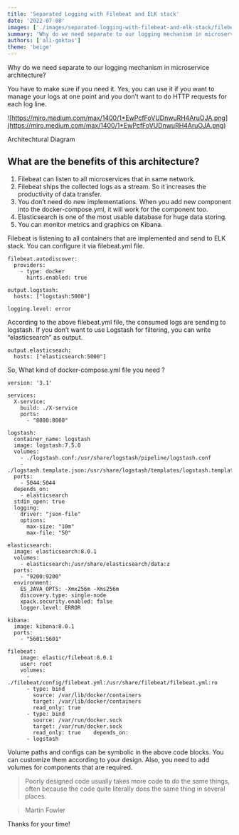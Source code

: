 ```yaml
---
title: 'Separated Logging with Filebeat and ELK stack'
date: '2022-07-08'
images: ['./images/separated-logging-with-filebeat-and-elk-stack/filebeat-elk-stack-diagram.png']
summary: 'Why do we need separate to our logging mechanism in microservice architecture?'
authors: ['ali-goktas']
theme: 'beige'
---
```


Why do we need separate to our logging mechanism in microservice architecture?

You have to make sure if you need it. Yes, you can use it if you want to manage your logs at one point and you don’t want to do HTTP requests for each log line.

![https://miro.medium.com/max/1400/1*EwPcfFoVUDnwuRH4AruOJA.png](https://miro.medium.com/max/1400/1*EwPcfFoVUDnwuRH4AruOJA.png)

Architechtural Diagram

## What are the benefits of this architecture?

1. Filebeat can listen to all microservices that in same network.
2. Filebeat ships the collected logs as a stream. So it increases the productivity of data transfer.
3. You don’t need do new implementations. When you add new component into the docker-compose.yml, it will work for the component too.
4. Elasticsearch is one of the most usable database for huge data storing.
5. You can monitor metrics and graphics on Kibana.

Filebeat is listening to all containers that are implemented and send to ELK stack. You can configure it via filebeat.yml file.

```
filebeat.autodiscover:
  providers:
    - type: docker
      hints.enabled: true

output.logstash:
  hosts: ["logstash:5000"]

logging.level: error
```

According to the above filebeat.yml file, the consumed logs are sending to logstash. If you don’t want to use Logstash for filtering, you can write “elasticsearch” as output.

```
output.elasticseach:
  hosts: ["elasticsearch:5000"]
```

So, What kind of docker-compose.yml file you need ?

```
version: '3.1'

services:
  X-service:
    build: ./X-service
    ports:
      - "8080:8080"
```

```
logstash:
  container_name: logstash
  image: logstash:7.5.0
  volumes:
    - ./logstash.conf:/usr/share/logstash/pipeline/logstash.conf
    - ./logstash.template.json:/usr/share/logstash/templates/logstash.template.json
  ports:
    - 5044:5044
  depends_on:
    - elasticsearch
  stdin_open: true
  logging:
    driver: "json-file"
    options:
      max-size: "10m"
      max-file: "50"
```

```
elasticsearch:
  image: elasticsearch:8.0.1
  volumes:
    - elasticsearch:/usr/share/elasticsearch/data:z
  ports:
    - "9200:9200"
  environment:
    ES_JAVA_OPTS: -Xmx256m -Xms256m
    discovery.type: single-node
    xpack.security.enabled: false
    logger.level: ERROR
```

```
kibana:
  image: kibana:8.0.1
  ports:
    - "5601:5601"
```

```
filebeat:
    image: elastic/filebeat:8.0.1
    user: root
    volumes:
      - ./filebeat/config/filebeat.yml:/usr/share/filebeat/filebeat.yml:ro
      - type: bind
        source: /var/lib/docker/containers
        target: /var/lib/docker/containers
        read_only: true
      - type: bind
        source: /var/run/docker.sock
        target: /var/run/docker.sock
        read_only: true    depends_on:
      - logstash
```

Volume paths and configs can be symbolic in the above code blocks. You can customize them according to your design. Also, you need to add volumes for components that are required.

> Poorly designed code usually takes more code to do the same things, often because the code quite literally does the same thing in several places.

> Martin Fowler

Thanks for your time!
